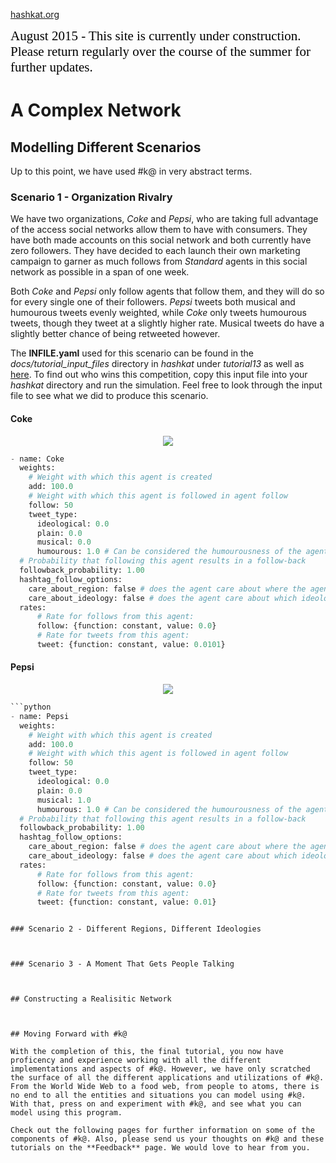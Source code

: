 [hashkat.org](http://hashkat.org)

<span style="color:black; font-family:Georgia; font-size:1.5em;">August 2015 - This site is currently under construction. Please return regularly over the course of the summer for further updates. </span>

# A Complex Network

## Modelling Different Scenarios

Up to this point, we have used #k@ in very abstract terms. 

### Scenario 1 - Organization Rivalry

We have two organizations, *Coke* and *Pepsi*, who are taking full advantage of the access social networks allow them to have with consumers. They have both made accounts on this social network and both currently have zero followers. They have decided to each launch their own marketing campaign to garner as much follows from *Standard* agents in this social network as possible in a span of one week.

Both *Coke* and *Pepsi* only follow agents that follow them, and they will do so for every single one of their followers. *Pepsi* tweets both musical and humourous tweets evenly weighted, while *Coke* only tweets humourous tweets, though they tweet at a slightly higher rate. Musical tweets do have a slightly better chance of being retweeted however.

The **INFILE.yaml** used for this scenario can be found in the *docs/tutorial_input_files* directory in *hashkat* under *tutorial13* as well as [here](). To find out who wins this competition, copy this input file into your *hashkat* directory and run the simulation. Feel free to look through the input file to see what we did to produce this scenario.

#### Coke

<p align='center'>
<img src='../img/trading_cards/organization_coke_card.jpg'>
</p>

```python
- name: Coke
  weights:
    # Weight with which this agent is created
    add: 100.0
    # Weight with which this agent is followed in agent follow
    follow: 50
    tweet_type:
      ideological: 0.0
      plain: 0.0
      musical: 0.0
      humourous: 1.0 # Can be considered the humourousness of the agent type
  # Probability that following this agent results in a follow-back
  followback_probability: 1.00
  hashtag_follow_options:
    care_about_region: false # does the agent care about where the agent they will follow is from?
    care_about_ideology: false # does the agent care about which ideology the agent has?
  rates:
      # Rate for follows from this agent:
      follow: {function: constant, value: 0.0}
      # Rate for tweets from this agent:
      tweet: {function: constant, value: 0.0101}
```

#### Pepsi

<p align='center'>
<img src='../img/trading_cards/organization_pepsi_card.jpg'>
</p>

```python
```python
- name: Pepsi
  weights:
    # Weight with which this agent is created
    add: 100.0
    # Weight with which this agent is followed in agent follow
    follow: 50
    tweet_type:
      ideological: 0.0
      plain: 0.0
      musical: 1.0
      humourous: 1.0 # Can be considered the humourousness of the agent type
  # Probability that following this agent results in a follow-back
  followback_probability: 1.00
  hashtag_follow_options:
    care_about_region: false # does the agent care about where the agent they will follow is from?
    care_about_ideology: false # does the agent care about which ideology the agent has?
  rates:
      # Rate for follows from this agent:
      follow: {function: constant, value: 0.0}
      # Rate for tweets from this agent:
      tweet: {function: constant, value: 0.01}
```
```

### Scenario 2 - Different Regions, Different Ideologies



### Scenario 3 - A Moment That Gets People Talking



## Constructing a Realisitic Network



## Moving Forward with #k@

With the completion of this, the final tutorial, you now have proficency and experience working with all the different implementations and aspects of #k@. However, we have only scratched the surface of all the different applications and utilizations of #k@. From the World Wide Web to a food web, from people to atoms, there is no end to all the entities and situations you can model using #k@. With that, press on and experiment with #k@, and see what you can model using this program.

Check out the following pages for further information on some of the components of #k@. Also, please send us your thoughts on #k@ and these tutorials on the **Feedback** page. We would love to hear from you.
